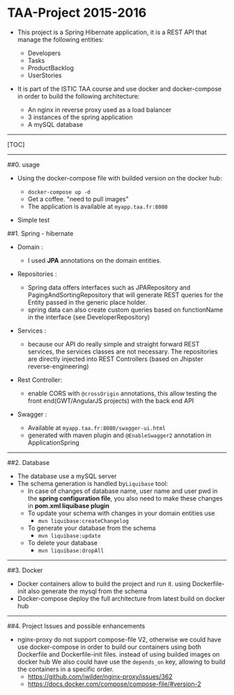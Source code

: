 TAA-Project 2015-2016
===================

- This project is a Spring Hibernate application, it is a REST API that manage the following entities:
    - Developers
    - Tasks
    - ProductBacklog
    - UserStories
   
- It is part of the ISTIC TAA course and use docker and docker-compose in order to build the following architecture:
    - An nginx in reverse proxy used as a load balancer
    - 3 instances of the spring application
    - A mySQL database
   
----------
[TOC]

----------

##0. usage

- Using the docker-compose file with builded version on the docker hub:
    - `docker-compose up -d`
    - Get a coffee. "need to pull images"
    - The application is available at `myapp.taa.fr:8080`

- Simple test

##1. Spring - hibernate

- Domain :
    - I used **JPA** annotations on the domain entities.
    
- Repositories :
    - Spring data offers interfaces such as JPARepository and PagingAndSortingRepository that will generate REST queries
    for the Entity passed in the generic place holder.
    - spring data can also create custom queries based on functionName in the interface (see DeveloperRepository)
    
- Services :
    - because our API do really simple and straight forward REST services, the services classes are not necessary.
    The repositories are directly injected into REST Controllers (based on Jhipster reverse-engineering)
    
- Rest Controller:
    - enable CORS with `@crossOrigin` annotations, this allow testing the front end(GWT/AngularJS projects) with the back end API 

- Swagger :
    - Available at `myapp.taa.fr:8080/swagger-ui.html`
    - generated with maven plugin and `@EnableSwagger2` annotation in ApplicationSpring

----------

##2. Database

- The database use a mySQL server
- The schema generation is handled  by`Liquibase` tool:
    - In case of changes of database name, user name and user pwd in the **spring configuration file**,
    you also need to make these changes in **pom.xml liquibase plugin**
    - To update your schema with changes in your domain entities use 
        - `mvn liquibase:createChangelog`
    - To generate your database from the schema 
        - `mvn liquibase:update`
    - To delete your database 
        - `mvn liquibase:dropAll`
 
----------

##3. Docker

- Docker containers allow to build the project and run it. using Dockerfile-init also generate the mysql from the schema
- Docker-compose deploy the full architecture from latest build on docker hub


----------

##4. Project Issues and possible enhancements

- nginx-proxy do not support compose-file V2, otherwise we could have use docker-compose 
in order to build our containers using both Dockerfile and Dockerfile-init files. instead of using builded images on docker hub
We also could have use the `depends_on` key, allowing to build the containers in a specific order.
    - https://github.com/jwilder/nginx-proxy/issues/362  
    - https://docs.docker.com/compose/compose-file/#version-2